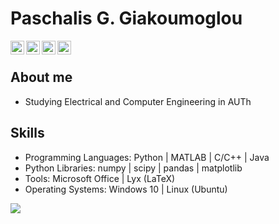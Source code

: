 # Paschalis G. Giakoumoglou
<p align="left">
<a target="_blank" href="https://www.linkedin.com/in/paschalis-giakoumoglou-1860b3217/">
  <img align="left" alt="LinkdeIN" width="22px" src="https://cdn.jsdelivr.net/npm/simple-icons@v3/icons/linkedin.svg" />
</a>
<a target="_blank" href="https://www.instagram.com/p.giakoumoglou/">
  <img align="left" alt="Instagram" width="22px" src="https://cdn.jsdelivr.net/npm/simple-icons@v3/icons/instagram.svg" />
</a>
<a target="_blank" href="mailto:giakopaschalis@hotmail.com">
  <img align="left" alt="Gmail" width="22px" src="https://cdn.jsdelivr.net/npm/simple-icons@v3/icons/gmail.svg" />
</a>
<a target="_blank" href="https://www.facebook.com/paschalis.giakou/">
  <img align="left" alt="Facebook" width="22px" src="https://cdn.jsdelivr.net/npm/simple-icons@v3/icons/facebook.svg" />
</a> </p>  
<br/>

## About me
- Studying Electrical and Computer Engineering in AUTh

## Skills
- Programming Languages: Python | MATLAB | C/C++ | Java <br/>
- Python Libraries: numpy | scipy | pandas | matplotlib <br/>
- Tools: Microsoft Office | Lyx (LaTeX) <br/>
- Operating Systems: Windows 10 | Linux (Ubuntu) <br/>

<div>
<img align="rigth" src="https://github-readme-stats.vercel.app/api/top-langs/?username=p.giakoumoglou&layout=compact" />
<div/>

